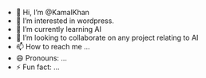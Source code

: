 - 👋 Hi, I’m @KamalKhan
- 👀 I’m interested in wordpress.
- 🌱 I’m currently learning AI
- 💞️ I’m looking to collaborate on any project relating to AI
- 📫 How to reach me ...
- 😄 Pronouns: ...
- ⚡ Fun fact: ...

<!---
Kamalkim/Kamalkim is a ✨ special ✨ repository because its `README.md` (this file) appears on your GitHub profile.
You can click the Preview link to take a look at your changes.
--->
